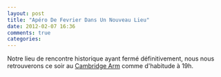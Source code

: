 ```yaml
---
layout: post
title: "Apéro De Fevrier Dans Un Nouveau Lieu"
date: 2012-02-07 16:36
comments: true
categories: 
---
```

Notre lieu de rencontre historique ayant fermé définitivement, nous nous
retrouverons ce soir au [Cambridge Arm](http://www.qype.fr/place/228853-Cambridge-Arms-Bordeaux) comme d'habitude à 19h.
